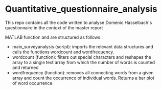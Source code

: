 # Quantitative_questionnaire_analysis
This repo contains all the code written to analyse Domenic Hasselbach's questionnaire in the context of the master report

MATLAB function and are structured as follows :
-	main_surveyanalysis (script): imports the relevant data structures and calls the functions wordcount and wordfrequency. 
-	wordcount (function): filters out special characters and reshapes the array to a single text array from which the number of words is counted and returned
-	wordfrequency (function): removes all connecting words from a given array and count the occurrence of individual words. Returns a bar plot of word occurrence

